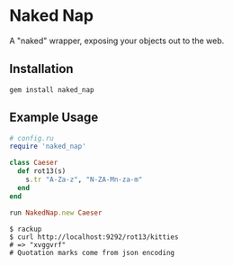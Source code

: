 # Naked Nap
A "naked" wrapper, exposing your objects out to the web.

## Installation
```shell
gem install naked_nap
```

## Example Usage
```ruby
# config.ru
require 'naked_nap'

class Caeser
  def rot13(s)
    s.tr "A-Za-z", "N-ZA-Mn-za-m"
  end
end

run NakedNap.new Caeser
```
``` shell
$ rackup
$ curl http://localhost:9292/rot13/kitties
# => "xvggvrf"
# Quotation marks come from json encoding
```
